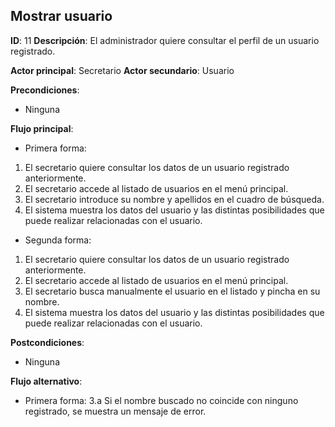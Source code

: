## Mostrar usuario
**ID**: 11
**Descripción**: El administrador quiere consultar el perfil de un usuario registrado.

**Actor principal**: Secretario
**Actor secundario**: Usuario

**Precondiciones**:
* Ninguna

**Flujo principal**:
* Primera forma:
1. El secretario quiere consultar los datos de un usuario registrado anteriormente.
1. El secretario accede al listado de usuarios en el menú principal.
1. El secretario introduce su nombre y apellidos en el cuadro de búsqueda.
1. El sistema muestra los datos del usuario y las distintas posibilidades que puede realizar relacionadas con el usuario.

* Segunda forma:
1. El secretario quiere consultar los datos de un usuario registrado anteriormente.
1. El secretario accede al listado de usuarios en el menú principal.
1. El secretario busca manualmente el usuario en el listado y pincha en su nombre.
1. El sistema muestra los datos del usuario y las distintas posibilidades que puede realizar relacionadas con el usuario.

**Postcondiciones**: 
* Ninguna

**Flujo alternativo**:
* Primera forma:
3.a Si el nombre buscado no coincide con ninguno registrado, se muestra un mensaje de error.
